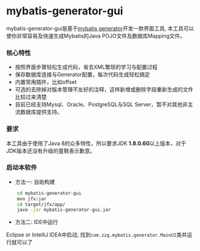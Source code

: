 mybatis-generator-gui
==============

mybatis-generator-gui是基于[mybatis generator](http://www.mybatis.org/generator/index.html)开发一款界面工具, 本工具可以使你非常容易及快速生成Mybatis的Java POJO文件及数据库Mapping文件。
### 核心特性
* 按照界面步骤轻松生成代码，省去XML繁琐的学习与配置过程
* 保存数据库连接与Generator配置，每次代码生成轻松搞定
* 内置常用插件，比如offset
* 可选的去除掉对版本管理不友好的注释，这样新增或删除字段重新生成的文件比较过来清楚
* 目前已经支持Mysql、Oracle、PostgreSQL与SQL Server，暂不对其他非主流数据库提供支持。

### 要求
本工具由于使用了Java 8的众多特性，所以要求JDK <strong>1.8.0.60</strong>以上版本，对于JDK版本还没有升级的童鞋表示歉意。

### 启动本软件

* 方法一: 自助构建

```bash
    cd mybatis-generator-gui
    mvn jfx:jar
    cd target/jfx/app/
    java -jar mybatis-generator-gui.jar
```
    
* 方法二: IDE中运行

Eclipse or IntelliJ IDEA中启动, 找到```com.zzg.mybatis.generator.MainUI```类并运行就可以了

